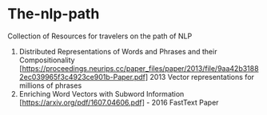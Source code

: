 # The-nlp-path
Collection of Resources for travelers on the path of NLP
1. Distributed Representations of Words and Phrases and their Compositionality [https://proceedings.neurips.cc/paper_files/paper/2013/file/9aa42b31882ec039965f3c4923ce901b-Paper.pdf] 2013 Vector representations for millions of phrases
2. Enriching Word Vectors with Subword Information [https://arxiv.org/pdf/1607.04606.pdf] - 2016 FastText Paper
